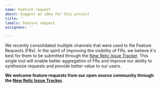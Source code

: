 ```yaml
---
name: Feature request
about: Suggest an idea for this project
title: ''
labels: feature request
assignees: ''

---
```


We recently consolidated multiple channels that were used to file Feature Requests (FRs). In the spirit of improving the visibility of FRs, we believe it's best for them to be submitted through the [New Relic Issue Tracker](issues.newrelic.com). This single tool will enable better aggregation of FRs and improve our ability to synthesize requests and provide better value to our users.

**We welcome feature requests from our open source community through the [New Relic Issue Tracker](issues.newrelic.com).**
